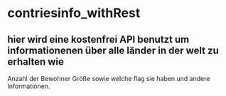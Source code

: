 # contriesinfo_withRest
## hier wird eine kostenfrei API benutzt um informationenen über alle länder in der welt zu erhalten wie 
Anzahl der Bewohner Größe sowie welche flag sie haben und andere Informationen.

